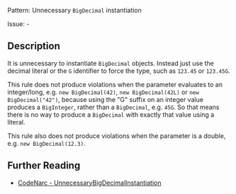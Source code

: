 Pattern: Unnecessary `BigDecimal` instantiation

Issue: -

## Description

It is unnecessary to instantiate `BigDecimal` objects. Instead just use the decimal literal or the `G` identifier to force the type, such as `123.45` or `123.45G`.

This rule does not produce violations when the parameter evaluates to an integer/long, e.g. `new BigDecimal(42)`, `new BigDecimal(42L)` or `new BigDecimal("42")`, because using the "G" suffix on an integer value produces a `BigInteger`, rather than a `BigDecimal`, e.g. `45G`. So that means there is no way to produce a `BigDecimal` with exactly that value using a literal.

This rule also does not produce violations when the parameter is a double, e.g. `new BigDecimal(12.3)`.

## Further Reading

* [CodeNarc - UnnecessaryBigDecimalInstantiation](https://codenarc.github.io/CodeNarc/codenarc-rules-unnecessary.html#unnecessarybigdecimalinstantiation-rule)